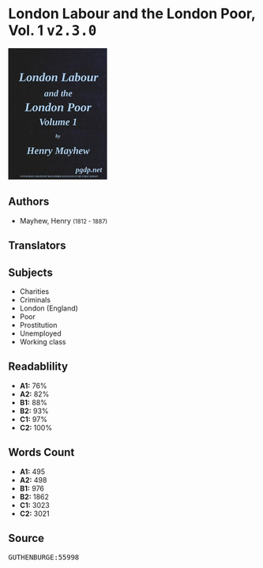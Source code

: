 # London Labour and the London Poor, Vol. 1 <kbd>v2.3.0</kbd>

![](./cover.medium.jpg "")

## Authors


 - Mayhew, Henry <small>(1812 - 1887)</small>

## Translators



## Subjects


 - Charities
 - Criminals
 - London (England)
 - Poor
 - Prostitution
 - Unemployed
 - Working class

## Readablility


 - **A1:** 76%
 - **A2:** 82%
 - **B1:** 88%
 - **B2:** 93%
 - **C1:** 97%
 - **C2:** 100%

## Words Count


 - **A1:** 495
 - **A2:** 498
 - **B1:** 976
 - **B2:** 1862
 - **C1:** 3023
 - **C2:** 3021

## Source


<kbd>GUTHENBURGE:55998</kbd>
